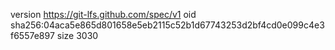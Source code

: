 version https://git-lfs.github.com/spec/v1
oid sha256:04aca5e865d801658e5eb2115c52b1d67743253d2bf4cd0e099c4e3f6557e897
size 3030
